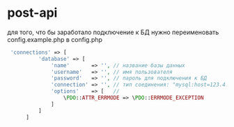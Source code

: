 # post-api
для того, что бы заработало подключение к БД
нужно переименовать config.example.php в config.php

```php
 'connections' => [
          'database' => [
              'name'       => '', // название базы данных
              'username'   => '', // имя пользователя
              'password'   => '', // пароль для подключения к БД
              'connection' => '', // тип соединения: "mysql:host=123.4.5.6", "sqlite:example.db" ...etc
              'options'    => [   //
                  \PDO::ATTR_ERRMODE => \PDO::ERRMODE_EXCEPTION
              ]
          ]
      ]
```